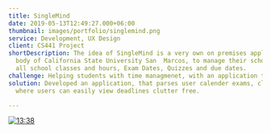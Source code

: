 ```yaml
---
title: SingleMind
date: 2019-05-13T12:49:27.000+06:00
thumbnail: images/portfolio/singlemind.png
service: Development, UX Design
client: CS441 Project
shortDescription: The idea of SingleMind is a very own on premises application to help the student 
  body of California State University San  Marcos, to manage their school workload. Ranging from but not limited too
  all school classes and hours, Exam Dates, Quizzes and due dates.  
challenge: Helping students with time managmenet, with an application that fouses only on education based schedules.
solution: Developed an application, that parses user calender exams, classes, due dates and time, and imports into a single source
  where users can easily view deadlines clutter free.

---
```


[![13:38](http://img.youtube.com/vi/tGOWCTqwyck/0.jpg)](http://www.youtube.com/watch?v=tGOWCTqwyck "SingleMind")


